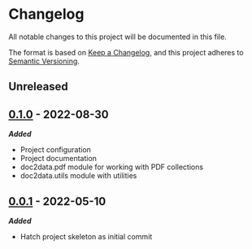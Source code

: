 # Changelog

All notable changes to this project will be documented in this file.

The format is based on [Keep a Changelog](https://keepachangelog.com/en/1.0.0/),
and this project adheres to [Semantic Versioning](https://semver.org/spec/v2.0.0.html).

## Unreleased

## [0.1.0](https://github.com/serge724/doc2data/tree/v0.1.0) - 2022-08-30

***Added***

- Project configuration
- Project documentation
- doc2data.pdf module for working with PDF collections
- doc2data.utils module with utilities

## [0.0.1](https://github.com/serge724/doc2data/tree/v0.0.1) - 2022-05-10

***Added***

- Hatch project skeleton as initial commit
